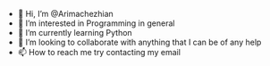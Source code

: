 - 👋 Hi, I’m @Arimachezhian
- 👀 I’m interested in Programming in general
- 🌱 I’m currently learning Python
- 💞️ I’m looking to collaborate with anything that I can be of any help
- 📫 How to reach me try contacting my email

<!---
Arimachezhian/Arimachezhian is a ✨ special ✨ repository because its `README.md` (this file) appears on your GitHub profile.
You can click the Preview link to take a look at your changes.
--->
